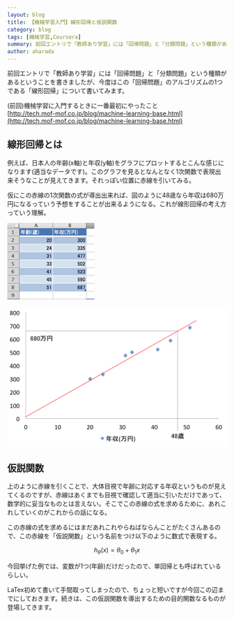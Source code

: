```yaml
---
layout: blog
title: 【機械学習入門】線形回帰と仮説関数
category: blog
tags: [機械学習,Coursera]  
summary: 前回エントリで「教師あり学習」には「回帰問題」と「分類問題」という種類がある
author: aharada
---
```


前回エントリで「教師あり学習」には「回帰問題」と「分類問題」という種類があるということを書きましたが、今度はこの「回帰問題」のアルゴリズムの1つである「線形回帰」について書いてみます。

(前回)機械学習に入門するときに一番最初にやったこと  
[http://tech.mof-mof.co.jp/blog/machine-learning-base.html](http://tech.mof-mof.co.jp/blog/machine-learning-base.html)

## 線形回帰とは

例えば、日本人の年齢(x軸)と年収(y軸)をグラフにプロットするとこんな感じになります(適当なデータです)。このグラフを見るとなんとなく1次関数で表現出来そうなことが見えてきます。それっぽい位置に赤線を引いてみる。

仮にこの赤線の1次関数の式が導出出来れば、図のように48歳なら年収は680万円になるっていう予想をすることが出来るようになる。これが線形回帰の考え方っていう理解。

![訓練セット](../images/blog/2015-12-29-machine-learning-linear/dataset.png)

![グラフ](../images/blog/2015-12-29-machine-learning-linear/graph.png)

## 仮説関数

上のように赤線を引くことで、大体目視で年齢に対応する年収というものが見えてくるのですが、赤線はあくまでも目視で確認して適当に引いただけであって、数学的に妥当なものとは言えない。そこでこの赤線の式を求めるために、あれこれしていくのがこれからの話になる。

この赤線の式を求めるにはまだあれこれやらねばならんことがたくさんあるので、この赤線を「仮説関数」という名前をつけ以下のように数式で表現する。

$$h_\theta(x)=\theta_0+\theta_1x$$

今回挙げた例では、変数が1つ(年齢)だけだったので、単回帰とも呼ばれているらしい。

LaTex初めて書いて手間取ってしまったので、ちょっと短いですが今回この辺までにしておきます。続きは、この仮説関数を導出するための目的関数なるものが登場してきます。
